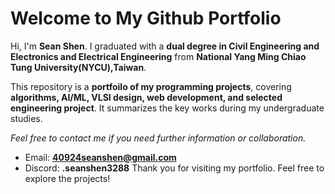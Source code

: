 # Welcome to My Github Portfolio

Hi, I'm **Sean Shen**. I graduated with a **dual degree in Civil Engineering and Electronics and Electrical Engineering** from **National Yang Ming Chiao Tung University(NYCU),Taiwan**.

This repository is a **portfoilo of my programming projects**, covering **algorithms, AI/ML, VLSI design, web development, and selected engineering project**. It summarizes the key works during my undergraduate studies.

*Feel free to contact me if you need further information or collaboration.*
- Email: **40924seanshen@gmail.com**
- Discord: **.seanshen3288**
Thank you for visiting my portfolio. Feel free to explore the projects!
